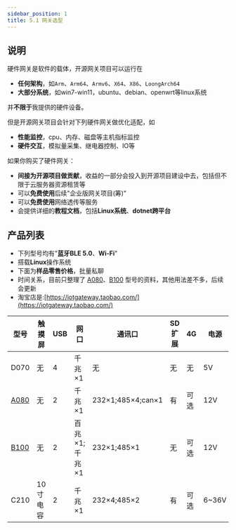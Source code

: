 ```yaml
---
sidebar_position: 1
title: 5.1 网关选型
---
```


## 说明
 硬件网关是软件的载体，开源网关项目可以运行在
- **任何架构**，如`Arm`、`Arm64`、`Armv6`、`X64`、`X86`、`LoongArch64`
- **大部分系统**，如win7-win11，ubuntu、debian、openwrt等linux系统

并**不限于**我提供的硬件设备。

但是开源网关项目会针对下列硬件网关做优化适配，如
- **性能监控**，cpu、内存、磁盘等主机指标监控
- **硬件交互**，模拟量采集、继电器控制、IO等

如果你购买了硬件网关：
- **间接为开源项目做贡献**，收益的一部分会投入到开源项目建设中去，包括但不限于云服务器资源租赁等
- 可以**免费使用**后续"企业版网关项目(筹)"
- 可以**免费使用**网络透传等服务
- 会提供详细的**教程文档**，包括**Linux系统**、**dotnet跨平台**

## 产品列表

- 下列型号均有"**蓝牙BLE 5.0**、**Wi-Fi**"
- 搭载**Linux**操作系统
- 下面为**样品零售价格**，批量私聊
- 时间关系，目前只整理了 [A080](/docs/hardware/A080/introduction)、[B100](/docs/hardware/B100/introduction) 型号的资料，其他用法差不多，后续会更新
- 淘宝店是:[https://iotgateway.taobao.com/](https://iotgateway.taobao.com/)

| 型号 | 触摸屏 | USB |  网口 |通讯口| SD扩展 | 4G  |  电源|RTC|价格(购买地址)|
| ------ | ---- |---- |---- |---- |------ | ---- |---- |---- |---- |
| D070 | 无 | 4 | 千兆×1 | 无 |无|无| 5V|无|900|
| [A080](/docs/hardware/A080/introduction) | 无 | 2 | 千兆×1 | 232×1;485×4;can×1 |有|可选|12V|有|[1200](https://item.taobao.com/item.htm?spm=a1z10.1-c.w4004-13769403149.4.67fb40c29fW8sO&id=679535257919)|
| [B100](/docs/hardware/B100/introduction) | 无 | 2 | 百兆×1;千兆×1 | 232×1;485×1 |无|可选|12V|有|[1350](https://item.taobao.com/item.htm?spm=a1z10.1-c.w4004-13769403149.2.487440c2LpWLE0&id=679174732349)|
| C210 | 10寸电容 | 2 | 千兆×1 | 232×4;485×2 |有|可选| 6~36V|有|3050|
